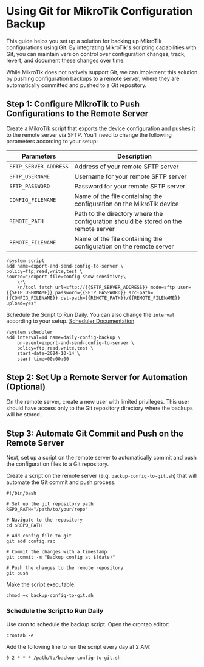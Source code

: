 # Using Git for MikroTik Configuration Backup

This guide helps you set up a solution for backing up MikroTik configurations using Git. By integrating MikroTik's scripting capabilities with Git, you can maintain version control over configuration changes, track, revert, and document these changes over time.

While MikroTik does not natively support Git, we can implement this solution by pushing configuration backups to a remote server, where they are automatically committed and pushed to a Git repository.

## Step 1: Configure MikroTik to Push Configurations to the Remote Server

Create a MikroTik script that exports the device configuration and pushes it to the remote server via SFTP. You'll need to change the following parameters according to your setup:

| Parameters            | Description                                                                         |
| --------------------- | ----------------------------------------------------------------------------------- |
| `SFTP_SERVER_ADDRESS` | Address of your remote SFTP server                                                  |
| `SFTP_USERNAME`       | Username for your remote SFTP server                                                |
| `SFTP_PASSWORD`       | Password for your remote SFTP server                                                |
| `CONFIG_FILENAME`     | Name of the file containing the configuration on the MikroTik device                |
| `REMOTE_PATH`         | Path to the directory where the configuration should be stored on the remote server |
| `REMOTE_FILENAME`     | Name of the file containing the configuration on the remote server                  |

```
/system script
add name=export-and-send-config-to-server \
policy=ftp,read,write,test \
source="/export file=config show-sensitive;\
    \r\
    \n/tool fetch url=sftp://{{SFTP_SERVER_ADDRESS}} mode=sftp user={{SFTP_USERNAME}} password={{SFTP_PASSWORD}} src-path={{CONFIG_FILENAME}} dst-path={{REMOTE_PATH}}/{{REMOTE_FILENAME}} upload=yes"
```

Schedule the Script to Run Daily. You can also change the `interval` according to your setup. [Scheduler Documentation](https://help.mikrotik.com/docs/display/ROS/Scheduler)

```
/system scheduler
add interval=1d name=daily-config-backup \
    on-event=export-and-send-config-to-server \
    policy=ftp,read,write,test \
    start-date=2024-10-14 \
    start-time=00:00:00
```

## Step 2: Set Up a Remote Server for Automation (Optional)

On the remote server, create a new user with limited privileges. This user should have access only to the Git repository directory where the backups will be stored.

## Step 3: Automate Git Commit and Push on the Remote Server

Next, set up a script on the remote server to automatically commit and push the configuration files to a Git repository.

Create a script on the remote server (e.g. `backup-config-to-git.sh`) that will automate the Git commit and push process.

```
#!/bin/bash

# Set up the git repository path
REPO_PATH="/path/to/your/repo"

# Navigate to the repository
cd $REPO_PATH

# Add config file to git
git add config.rsc

# Commit the changes with a timestamp
git commit -m "Backup config at $(date)"

# Push the changes to the remote repository
git push
```

Make the script executable:

```
chmod +x backup-config-to-git.sh
```

### Schedule the Script to Run Daily

Use cron to schedule the backup script. Open the crontab editor:

```
crontab -e
```

Add the following line to run the script every day at 2 AM:

```
0 2 * * * /path/to/backup-config-to-git.sh
```
